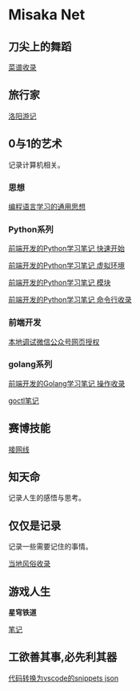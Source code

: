 ---
---

# Misaka Net

## 刀尖上的舞蹈

[菜谱收录](./Life-Skill/Cook/Recipes-Collection/Recipes-1.md)

## 旅行家

[洛阳游记](./Life-Skill/travel/LuoYang/article.md)

## 0与1的艺术

记录计算机相关。

### 思想

[编程语言学习的通用思想](./SoftwareEngineering/language_learning/generic_ideas.md)

### Python系列

[前端开发的Python学习笔记 快速开始](./Python/articles/start.md)

[前端开发的Python学习笔记 虚拟环境](./Python/articles/virtual_env.md)

[前端开发的Python学习笔记 模块](./Python/articles/module.md)

[前端开发的Python学习笔记 命令行收录](./Python/articles/commands.md)

### 前端开发

[本地调试微信公众号网页授权](./Frontend/Minapp/local_official_web_auth/index.md)

### golang系列

[前端开发的Golang学习笔记 操作收录](./golang/articles/commonds.md)

[goctl笔记](./golang/go_zero/articles/goctl.md)

## 赛博技能

[接网线](./Life-Skill/house_fit_up/operation/network_line.md)

## 知天命

记录人生的感悟与思考。

## 仅仅是记录

记录一些需要记住的事情。

[当地风俗收录](./Life-Skill/Life-Experience/local_traditions.md)

## 游戏人生

**星穹铁道**

[笔记](./Game/rail_star/note.md)

## 工欲善其事,必先利其器

[代码转换为vscode的snippets json](./Tools/Online/Code2SnippetsJson/README.md)
